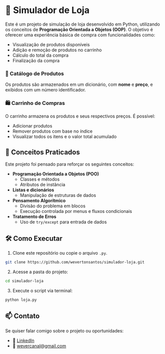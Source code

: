 # 🛒 Simulador de Loja

Este é um projeto de simulação de loja desenvolvido em Python, utilizando os conceitos de **Programação Orientada a Objetos (OOP)**. O objetivo é oferecer uma experiência básica de compra com funcionalidades como:

- Visualização de produtos disponíveis
- Adição e remoção de produtos no carrinho
- Cálculo do total da compra
- Finalização da compra

### 🧾 Catálogo de Produtos

Os produtos são armazenados em um dicionário, com **nome** e **preço**, e exibidos com um número identificador.

### 🛍️ Carrinho de Compras

O carrinho armazena os produtos e seus respectivos preços. É possível:
- Adicionar produtos
- Remover produtos com base no índice
- Visualizar todos os itens e o valor total acumulado

## 🧠 Conceitos Praticados

Este projeto foi pensado para reforçar os seguintes conceitos:

- **Programação Orientada a Objetos (POO)**
  - Classes e métodos
  - Atributos de instância
- **Listas e dicionários**
  - Manipulação de estruturas de dados
- **Pensamento Algorítmico**
  - Divisão do problema em blocos
  - Execução controlada por menus e fluxos condicionais
- **Tratamento de Erros**
  - Uso de `try/except` para entrada de dados

## 🛠️ Como Executar

1. Clone este repositório ou copie o arquivo `.py`.
```bash
git clone https://github.com/wevertonsantos/simulador-loja.git
```
2. Acesse a pasta do projeto:
```bash
cd simulador-loja
```
3. Execute o script via terminal:
```bash
python loja.py
```

## 📫 Contato

Se quiser falar comigo sobre o projeto ou oportunidades:
- 💼 [LinkedIn](https://linkedin.com/in/wevertonsantoss)
- 📧 wevercanal@gmail.com
